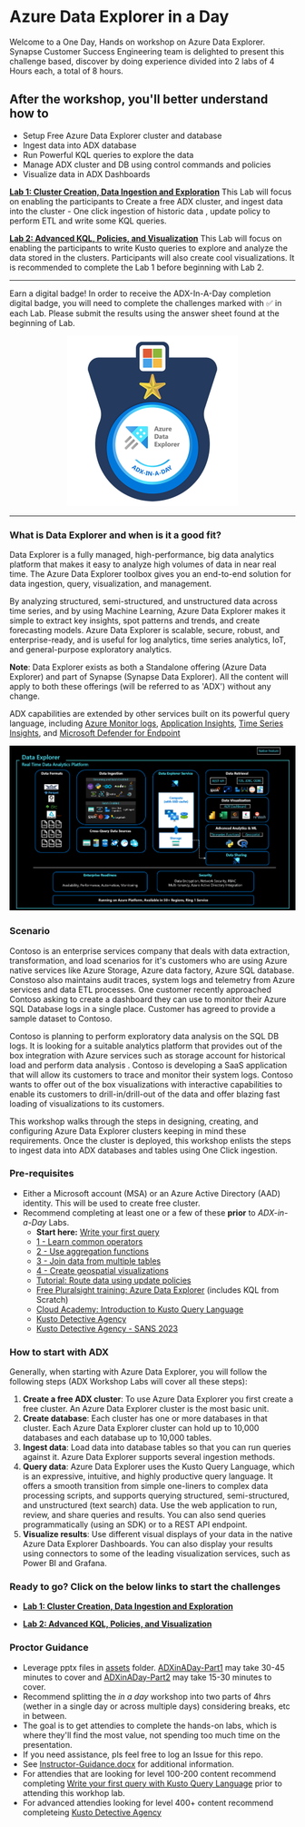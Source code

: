 # Azure Data Explorer in a Day

Welcome to a One Day, Hands on workshop on Azure Data Explorer. Synapse Customer Success Engineering team is delighted to present this challenge based, discover by doing experience divided into 2 labs of 4 Hours each, a total of 8 hours.


## After the workshop, you'll better understand how to
- Setup Free Azure Data Explorer cluster and database
- Ingest data into ADX database
- Run Powerful KQL queries to explore the data
- Manage ADX cluster and DB using control commands and policies
- Visualize data in ADX Dashboards


 [**Lab 1: Cluster Creation, Data Ingestion and Exploration**](https://github.com/Azure/ADX-in-a-Day-Lab1)
This Lab will focus on enabling the participants to Create a free ADX cluster, and ingest data into the cluster - One click ingestion of historic data , update policy to perform ETL and write some KQL queries. 

 [**Lab 2: Advanced KQL, Policies, and Visualization**](https://github.com/Azure/ADX-in-a-Day-Lab2)
This Lab will focus on enabling the participants to write Kusto queries to explore and analyze the data stored in the clusters. Participants will also create cool visualizations. It is recommended to complete the Lab 1 before beginning with Lab 2.

---
Earn a digital badge! In order to receive the ADX-In-A-Day completion digital badge, you will need to complete the challenges marked with ✅ in each Lab. Please submit the results using the answer sheet found at the beginning of Lab. </br>

<p align="center"><img src="/assets/images/badge.png" width="300"></p>

---

### What is Data Explorer and when is it a good fit?

Data Explorer is a fully managed, high-performance, big data analytics platform that makes it easy to analyze high volumes of data in near real time. The Azure Data Explorer toolbox gives you an end-to-end solution for data ingestion, query, visualization, and management.

By analyzing structured, semi-structured, and unstructured data across time series, and by using Machine Learning, Azure Data Explorer makes it simple to extract key insights, spot patterns and trends, and create forecasting models. Azure Data Explorer is scalable, secure, robust, and enterprise-ready, and is useful for log analytics, time series analytics, IoT, and general-purpose exploratory analytics.

**Note**: Data Explorer exists as both a Standalone offering (Azure Data Explorer) and part of Synapse (Synapse Data Explorer). All the content will apply to both these offerings (will be referred to as 'ADX') without any change.

ADX capabilities are extended by other services built on its powerful query language, including [Azure Monitor logs](https://docs.microsoft.com/en-us/azure/log-analytics/), [Application Insights](https://docs.microsoft.com/en-us/azure/application-insights/), [Time Series Insights](https://docs.microsoft.com/en-us/azure/time-series-insights/), and [Microsoft Defender for Endpoint](https://docs.microsoft.com/en-us/microsoft-365/security/defender-endpoint/microsoft-defender-endpoint)


<img src="/assets/images/DX_Pic.png" width=800>


### Scenario 

Contoso is an enterprise services company that deals with data extraction, transformation, and load scenarios for it's customers who are using Azure native services like Azure Storage, Azure data factory, Azure SQL database.
Constoso also maintains audit traces,  system logs and telemetry from Azure services and data ETL processes. One customer recently approached Contoso asking to create a dashboard they can use to monitor their Azure SQL Database logs in a single place. Customer has agreed to provide a sample dataset to Contoso.

Contoso is planning to perform exploratory data analysis on the SQL DB logs. It is looking for a suitable analytics platform that provides out of the box integration with Azure services such as storage account for historical load and perform data analysis . Contoso is developing a SaaS application that will allow its customers to trace and monitor their system logs. Contoso wants to offer out of the box visualizations with interactive capabilities to enable its customers to drill-in/drill-out of the data and offer blazing fast loading of visualizations to its customers.

This workshop walks through the steps in designing, creating, and configuring Azure Data Explorer clusters keeping in mind these requirements. Once the cluster is deployed, this workshop enlists the steps to ingest data into ADX databases and tables using One Click ingestion.

### Pre-requisites
- Either a Microsoft account (MSA) or an Azure Active Directory (AAD) identity. This will be used to create free cluster.
- Recommend completing at least one or a few of these **prior** to _ADX-in-a-Day_ Labs. 
  - **Start here:** [Write your first query](https://aka.ms/learn.kql) 
  - [1 - Learn common operators](https://learn.microsoft.com/azure/data-explorer/kusto/query/tutorials/learn-common-operators)
  - [2 - Use aggregation functions](https://learn.microsoft.com/azure/data-explorer/kusto/query/tutorials/use-aggregation-functions)
  - [3 - Join data from multiple tables](https://learn.microsoft.com/azure/data-explorer/kusto/query/tutorials/join-data-from-multiple-tables)
  - [4 - Create geospatial visualizations](https://learn.microsoft.com/azure/data-explorer/kusto/query/tutorials/create-geospatial-visualizations)
  - [Tutorial: Route data using update policies](https://learn.microsoft.com/azure/data-explorer/kusto/management/update-policy-tutorial)
  - [Free Pluralsight training: Azure Data Explorer](https://aka.ms/adx.pluralsight) (includes KQL from Scratch)
  - [Cloud Academy: Introduction to Kusto Query Language](https://cloudacademy.com/lab/introduction-to-kusto-query-language)
  - [Kusto Detective Agency](https://detective.kusto.io)
  - [Kusto Detective Agency - SANS 2023](https://detective.kusto.io/sans2023)

### How to start with ADX
Generally, when starting with Azure Data Explorer, you will follow the following steps (ADX Workshop Labs will cover all these steps):
1. **Create a free ADX cluster**: To use Azure Data Explorer you first create a free cluster. An Azure Data Explorer cluster is the most basic unit.
2. **Create database**: Each cluster has one or more databases in that cluster. Each Azure Data Explorer cluster can hold up to 10,000 databases and each database up to 10,000 tables. 
3. **Ingest data**: Load data into database tables so that you can run queries against it. Azure Data Explorer supports several ingestion methods.
4. **Query data**: Azure Data Explorer uses the Kusto Query Language, which is an expressive, intuitive, and highly productive query language. It offers a smooth transition from simple one-liners to complex data processing scripts, and supports querying structured, semi-structured, and unstructured (text search) data. Use the web application to run, review, and share queries and results. You can also send queries programmatically (using an SDK) or to a REST API endpoint. 
5. **Visualize results**: Use different visual displays of your data in the native Azure Data Explorer Dashboards. You can also display your results using connectors to some of the leading visualization services, such as Power BI and Grafana. 

### Ready to go? Click on the below links to start the challenges
- [**Lab 1: Cluster Creation, Data Ingestion and Exploration**](https://github.com/Azure/ADX-in-a-Day-Lab1)

- [**Lab 2: Advanced KQL, Policies, and Visualization**](https://github.com/Azure/ADX-in-a-Day-Lab2)

### Proctor Guidance
- Leverage pptx files in [assets](assets) folder. [ADXinADay-Part1](assets/ADXinADay-Part1.pptx) may take 30-45 minutes to cover and [ADXinADay-Part2](assets/ADXinADay-Part2.pptx) may take 15-30 minutes to cover. 
- Recommend splitting the _in a day_ workshop into two parts of 4hrs (wether in a single day or across multiple days) considering breaks, etc in between.
- The goal is to get attendies to complete the hands-on labs, which is where they'll find the most value, not spending too much time on the presentation.
- If you need assistance, pls feel free to log an Issue for this repo.
- See [Instructor-Guidance.docx](assets/Instructor-Guidance.docx) for additional information.
- For attendies that are looking for level 100-200 content recommend completing [Write your first query with Kusto Query Language](https://aka.ms/learn.kql) prior to attending this workhop lab.
- For advanced attendies looking for level 400+ content recommend completeing [Kusto Detective Agency](https://detective.kusto.io)
